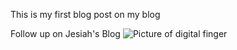 This is my first blog post on my blog

Follow up on Jesiah's Blog
<img src="/blog/images/Logo 3.png" alt="Picture of digital finger">